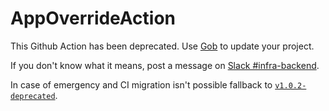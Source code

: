 # AppOverrideAction

This Github Action has been deprecated. Use [Gob](https://finalcad.atlassian.net/wiki/spaces/TE/pages/4264427522/Repository+update+by+Gob) to update your project.

If you don't know what it means, post a message on [Slack #infra-backend](https://finalcad.slack.com/archives/G01GL3EBLAW).

In case of emergency and CI migration isn't possible fallback to [`v1.0.2-deprecated`](https://github.com/FinalCAD/AppOverrideAction/tree/v1.0.2-deprecated).
